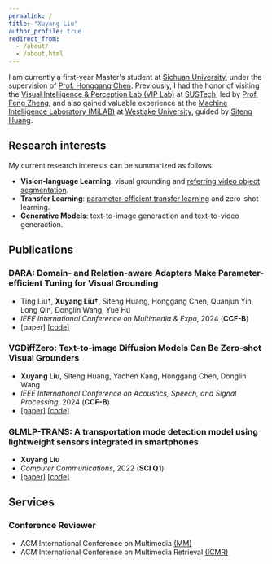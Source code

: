 ```yaml
---
permalink: /
title: "Xuyang Liu"
author_profile: true
redirect_from: 
  - /about/
  - /about.html
---
```


I am currently a first-year Master's student at [Sichuan University](https://www.scu.edu.cn/), under the supervision of [Prof. Honggang Chen](https://sites.google.com/view/honggangchen/). Previously, I had the honor of visiting the [Visual Intelligence & Perception Lab (VIP Lab)](https://zhengfenglab.com/) at [SUSTech](https://www.sustech.edu.cn/en/), led by [Prof. Feng Zheng](https://faculty.sustech.edu.cn/?tagid=fengzheng&go=1&iscss=1&snapid=1&lang=en), and also gained valuable experience at the [Machine Intelligence Laboratory (MiLAB)](https://milab.westlake.edu.cn/) at [Westlake University](https://www.westlake.edu.cn/), guided by [Siteng Huang](https://kyonhuang.top/).

## Research interests

My current research interests can be summarized as follows:
* **Vision-language Learning**: visual grounding and [referring video object segmentation](https://github.com/gaomingqi/Awesome-Video-Object-Segmentation).
* **Transfer Learning**: [parameter-efficient transfer learning](https://github.com/synbol/Awesome-Parameter-Efficient-Transfer-Learning) and zero-shot learning.
* **Generative Models**: text-to-image generaction and text-to-video generaction.


## Publications

### **DARA: Domain- and Relation-aware Adapters Make Parameter-efficient Tuning for Visual Grounding**

- Ting Liu†, **Xuyang Liu†**, Siteng Huang, Honggang Chen, Quanjun Yin, Long Qin, Donglin Wang, Yue Hu
- *IEEE International Conference on Multimedia & Expo*, 2024 (**CCF-B**)
- [paper]
[[code]](https://github.com/liuting20/DARA)

### **VGDiffZero: Text-to-image Diffusion Models Can Be Zero-shot Visual Grounders**

- **Xuyang Liu**, Siteng Huang, Yachen Kang, Honggang Chen, Donglin Wang
- *IEEE International Conference on Acoustics, Speech, and Signal Processing*, 2024 (**CCF-B**)
- [[paper]](https://arxiv.org/pdf/2309.01141.pdf)
[[code]](https://github.com/xuyang-liu16/VGDiffZero)


### **GLMLP-TRANS: A transportation mode detection model using lightweight sensors integrated in smartphones**

- **Xuyang Liu**
- *Computer Communications*, 2022 (**SCI Q1**)
- [[paper]](https://www.sciencedirect.com/science/article/abs/pii/S0140366422002535)
[[code]](https://github.com/xuyang-liu16/GLMLP-TRANS)

## Services

### Conference Reviewer
* ACM International Conference on Multimedia [(MM)](https://2024.acmmm.org/)
* ACM International Conference on Multimedia Retrieval [(ICMR)](http://icmr2024.org/)

